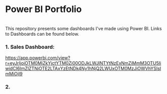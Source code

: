 # Power BI Portfolio
<br />
This repository presents some dashboards I've made using Power BI. Links to Dashboards can be found below.
<br />

### 1. Sales Dashboard:

https://app.powerbi.com/view?r=eyJrIjoiOTM0MjZkYjctYTM0Zi00ODJkLWJlNTYtNzExNmZiMmM3OTU5IiwidCI6ImZlZTNiOTE2LTAxYzEtNDk4Ny1hNjQ2LWUxOTM0MzJiOWVhYSIsImMiOjl9


### 2. 
